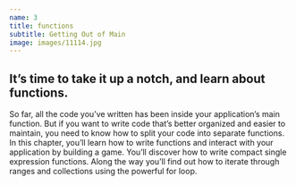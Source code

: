 ```yaml
---
name: 3
title: functions
subtitle: Getting Out of Main
image: images/11114.jpg
---
```

## It’s time to take it up a notch, and learn about functions.
So far, all the code you’ve written has been inside your application’s main function. But if you want to write code that’s better organized and easier to maintain, you need to know how to split your code into separate functions. In this chapter, you’ll learn how to write functions and interact with your application by building a game. You’ll discover how to write compact single expression functions. Along the way you’ll find out how to iterate through ranges and collections using the powerful for loop.